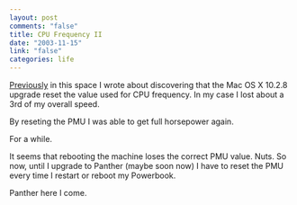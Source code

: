 ```yaml
--- 
layout: post
comments: "false"
title: CPU Frequency II
date: "2003-11-15"
link: "false"
categories: life
---
```

<a href="http://www.zanshin.net/blogs/000296.html" title="cpu frequency">Previously</a> in this space I wrote about discovering that the Mac OS X 10.2.8 upgrade reset the value used for CPU frequency. In my case I lost about a 3rd of my overall speed.

By reseting the PMU I was able to get full horsepower again.

For a while.

It seems that rebooting the machine loses the correct PMU value. Nuts. So now, until I upgrade to Panther (maybe soon now) I have to reset the PMU every time I restart or reboot my Powerbook.

Panther here I come.
